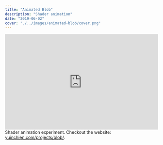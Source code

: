 ```yaml
---
title: "Animated Blob"
description: "Shader animation"
date: "2019-06-02"
cover: "./../images/animated-blob/cover.png"
---
```

<div class="video"><div style="padding:62.5% 0 0 0;position:relative;"><iframe src="https://player.vimeo.com/video/408457570?autoplay=1&loop=1&title=0&byline=0&portrait=0" style="position:absolute;top:0;left:0;width:100%;height:100%;" frameborder="0" allow="autoplay; fullscreen" allowfullscreen></iframe></div><script src="https://player.vimeo.com/api/player.js"></script></div>

<div class="text">Shader animation experiment. Checkout the website: <a href="https://yuinchien.com/projects/blob/" target="_blank">yuinchien.com/projects/blob/</a>.</div>
